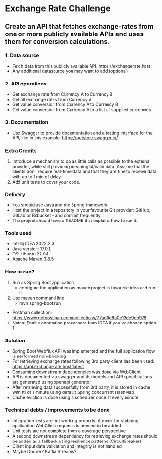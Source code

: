 # Exchange Rate Challenge

## Create an API that fetches exchange-rates from one or more publicly available APIs and uses them for conversion calculations.
### 1. Data source
   - Fetch data from this publicly available API, https://exchangerate.host
   - Any additional datasource you may want to add (optional)
### 2. API operations
   - Get exchange rate from Currency A to Currency B
   - Get all exchange rates from Currency A
   - Get value conversion from Currency A to Currency B
   - Get value conversion from Currency A to a list of supplied currencies
### 3. Documentation
   - Use Swagger to provide documentation and a testing interface for the API, like in this example: https://petstore.swagger.io/

### Extra Credits
1. Introduce a mechanism to do as little calls as possible to the external provider, while
   still providing meaningful/valid data. Assume that the clients don’t require real-time
   data and that they are fine to receive data with up to 1 min of delay.
2. Add unit tests to cover your code.
   
### Delivery
   - You should use Java and the Spring framework.
   - Host the project in a repository in your favourite Git provider: GitHub, GitLab or Bitbucket - and commit frequently.
   - The project should have a README that explains how to run it.

### Tools used
   - Intellij IDEA 2022.2.3
   - Java version: 17.0.1,
   - OS: Ubuntu 22.04
   - Apache Maven 3.8.5

### How to run?
1. Run as Spring Boot application
   - configure the application as maven project in favourite idea and run it
2. Use maven command line
   - mvn spring-boot:run

- Postman collection: https://www.getpostman.com/collections/77ad0d6a0e13de9cb978 
- Notes: Enable annotation processors from IDEA if you've chosen option 1

### Solution  
   - Spring Boot Webflux API was implemented and the full application flow is performed non-blocking
   - For retrieving exchange rates following 3rd party client has been used: https://api.exchangerate.host/latest 
   - Consuming downstream dependencies was done via WebClient 
   - API is documented via swagger and its models and API specifications are generated using openapi generator
   - After retrieving data successfully from 3rd party, it is stored in cache with ttl of 1 minute using default Spring concurrent HashMap
   - Cache eviction is done using a scheduler once at every minute

### Technical debts / improvements to be done
   - Integration tests are not working properly. A mock for stubbing application WebClient requests is needed to be added
   - Unit tests are not complete from a coverage perspective
   - A second downstream dependency for retrieving exchange rates should be added as a fallback using resilience patterns (CircuitBreaker)
   - Client input data validation and integrity is not handled
   - Maybe Docker? Kafka Streams?
